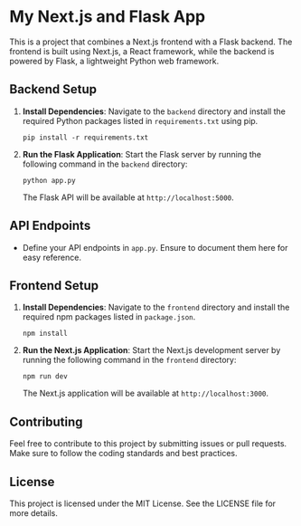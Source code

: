# My Next.js and Flask App

This is a project that combines a Next.js frontend with a Flask backend. The frontend is built using Next.js, a React framework, while the backend is powered by Flask, a lightweight Python web framework.

## Backend Setup

1. **Install Dependencies**: Navigate to the `backend` directory and install the required Python packages listed in `requirements.txt` using pip.

   ```
   pip install -r requirements.txt
   ```

2. **Run the Flask Application**: Start the Flask server by running the following command in the `backend` directory:

   ```
   python app.py
   ```

   The Flask API will be available at `http://localhost:5000`.

## API Endpoints

- Define your API endpoints in `app.py`. Ensure to document them here for easy reference.

## Frontend Setup

1. **Install Dependencies**: Navigate to the `frontend` directory and install the required npm packages listed in `package.json`.

   ```
   npm install
   ```

2. **Run the Next.js Application**: Start the Next.js development server by running the following command in the `frontend` directory:

   ```
   npm run dev
   ```

   The Next.js application will be available at `http://localhost:3000`.

## Contributing

Feel free to contribute to this project by submitting issues or pull requests. Make sure to follow the coding standards and best practices.

## License

This project is licensed under the MIT License. See the LICENSE file for more details.